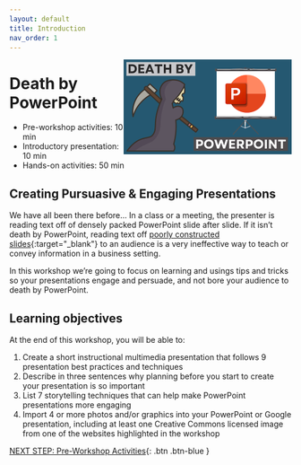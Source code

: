 ```yaml
---
layout: default
title: Introduction 
nav_order: 1
---
```

<img src="images/death-by-powerpoint.png" style="float:right;width:300px;" alt="image description">

# Death by PowerPoint

- Pre-workshop activities: 10 min 
- Introductory presentation: 10 min
- Hands-on activities: 50 min

## Creating Pursuasive & Engaging Presentations 

We have all been there before… In a class or a meeting, the presenter is reading text off of densely packed PowerPoint slide after slide. If it isn’t death by PowerPoint, reading text off [poorly constructed slides](https://www.pcworld.idg.com.au/slideshow/366369/world-worst-powerpoint-presentations/){:target="_blank"} to an audience is a very ineffective way to teach or convey information in a business setting. 

In this workshop we’re going to focus on learning and usings tips and tricks so your presentations engage and persuade, and not bore your audience to death by PowerPoint.

## Learning objectives

At the end of this workshop, you will be able to:

1. Create a short instructional multimedia presentation that follows 9 presentation best practices and techniques
2. Describe in three sentences why planning before you start to create your presentation is so important
4. List 7 storytelling techniques that can help make PowerPoint presentations more engaging
5. Import 4 or more photos and/or graphics into your PowerPoint or Google presentation, including at least one Creative Commons licensed image from one of the websites highlighted in the workshop
 
[NEXT STEP: Pre-Workshop Activities](pre-workshop.html){: .btn .btn-blue }
